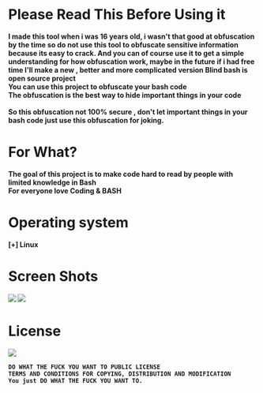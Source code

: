 # Please Read This Before Using it
<b>I made this tool when i was 16 years old, i wasn't that good at obfuscation by the time
<b>so do not use this tool to obfuscate sensitive information because its easy to crack.
<b>And you can of course use it to get a simple understanding for how obfuscation work, maybe in the future if i had free time I'll make a new , better and more complicated version
<b>Blind bash is open source project<br>
You can use this project to obfuscate your bash code<br>
The obfuscation is the best way to hide important things in your code<br>
<br>So this obfuscation not 100% secure , don't let important things in your bash code just use this obfuscation for joking.</b>
# For What?
<b>The goal of this project is to make code hard to read by people with limited knowledge in Bash
<br>For everyone love Coding & BASH
# Operating system
<b> [+] Linux
# Screen Shots
<img src="bin/img/script.png">
<img src="bin/img/code.png">
<h1> License </h1>
<img src="bin/img/wtfpl.png">

    DO WHAT THE FUCK YOU WANT TO PUBLIC LICENSE
    TERMS AND CONDITIONS FOR COPYING, DISTRIBUTION AND MODIFICATION
    You just DO WHAT THE FUCK YOU WANT TO.
